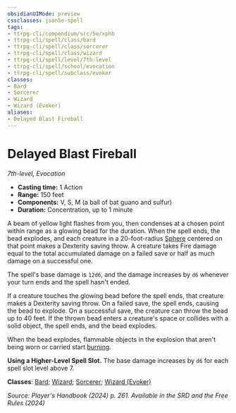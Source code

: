 ```yaml
---
obsidianUIMode: preview
cssclasses: json5e-spell
tags:
- ttrpg-cli/compendium/src/5e/xphb
- ttrpg-cli/spell/class/bard
- ttrpg-cli/spell/class/sorcerer
- ttrpg-cli/spell/class/wizard
- ttrpg-cli/spell/level/7th-level
- ttrpg-cli/spell/school/evocation
- ttrpg-cli/spell/subclass/evoker
classes:
- Bard
- Sorcerer
- Wizard
- Wizard (Evoker)
aliases:
- Delayed Blast Fireball
---
```

# Delayed Blast Fireball
*7th-level, Evocation*  


- **Casting time:** 1 Action
- **Range:** 150 feet
- **Components:** V, S, M (a ball of bat guano and sulfur)
- **Duration:** Concentration, up to 1 minute

A beam of yellow light flashes from you, then condenses at a chosen point within range as a glowing bead for the duration. When the spell ends, the bead explodes, and each creature in a 20-foot-radius [Sphere](Інструменти%20ДМ/CLI/rules/variant-rules/sphere-area-of-effect-xphb.md) centered on that point makes a Dexterity saving throw. A creature takes Fire damage equal to the total accumulated damage on a failed save or half as much damage on a successful one.

The spell's base damage is `12d6`, and the damage increases by `d6` whenever your turn ends and the spell hasn't ended.

If a creature touches the glowing bead before the spell ends, that creature makes a Dexterity saving throw. On a failed save, the spell ends, causing the bead to explode. On a successful save, the creature can throw the bead up to 40 feet. If the thrown bead enters a creature's space or collides with a solid object, the spell ends, and the bead explodes.

When the bead explodes, flammable objects in the explosion that aren't being worn or carried start [burning](Інструменти%20ДМ/CLI/traps-hazards/burning-xphb.md).

**Using a Higher-Level Spell Slot.** The base damage increases by `d6` for each spell slot level above 7.

**Classes**: [Bard](Інструменти%20ДМ/CLI/lists/list-spells-classes-bard.md); [Wizard](Інструменти%20ДМ/CLI/lists/list-spells-classes-wizard.md); [Sorcerer](Інструменти%20ДМ/CLI/lists/list-spells-classes-sorcerer.md); [Wizard (Evoker)](Інструменти%20ДМ/CLI/lists/list-spells-classes-evoker-xphb.md "subclass=XPHB;class=XPHB")

*Source: Player's Handbook (2024) p. 261. Available in the <span title='Systems Reference Document (5.2)'>SRD</span> and the Free Rules (2024)*